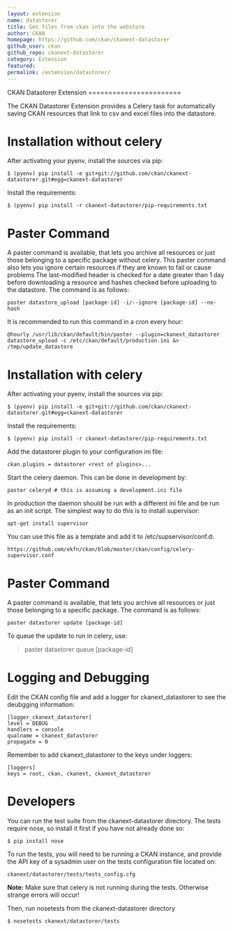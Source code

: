 ```yaml
---
layout: extension
name: datastorer
title: Get files from ckan into the webstore
author: CKAN
homepage: https://github.com/ckan/ckanext-datastorer
github_user: ckan
github_repo: ckanext-datastorer
category: Extension
featured: 
permalink: /extension/datastorer/
---
```



CKAN Datastorer Extension =======================

The CKAN Datastorer Extension provides a Celery task for automatically  
saving CKAN resources that link to csv and excel files into the datastore.

Installation without celery
===========================

After activating your pyenv, install the sources via pip:

    $ (pyenv) pip install -e git+git://github.com/ckan/ckanext-datastorer.git#egg=ckanext-datastorer

Install the requirements:

    $ (pyenv) pip install -r ckanext-datastorer/pip-requirements.txt

Paster Command
==============

A paster command is available, that lets you archive all resources or just those belonging to a specific package without celery. This paster command also lets you ignore certain resources if they are known to fail or cause problems The last-modified header is checked for a date greater than 1 day before downloading a resource and hashes checked before uploading to the datastore. The command is as follows:

    paster datastore_upload [package-id] -i/--ignore [package-id] --no-hash

It is recommended to run this command in a cron every hour:

    @hourly /usr/lib/ckan/default/bin/paster --plugin=ckanext_datastorer datastore_upload -c /etc/ckan/default/production.ini &> /tmp/update_datastore

Installation with celery
========================

After activating your pyenv, install the sources via pip:

    $ (pyenv) pip install -e git+git://github.com/ckan/ckanext-datastorer.git#egg=ckanext-datastorer

Install the requirements:

    $ (pyenv) pip install -r ckanext-datastorer/pip-requirements.txt

Add the datastorer plugin to your configuration ini file:

    ckan.plugins = datastorer <rest of plugins>...

Start the celery daemon. This can be done in development by:

    paster celeryd # this is assuming a development.ini file

In production the daemon should be run with a different ini file and be run as an init script. The simplest way to do this is to install supervisor:

    apt-get install supervisor

You can use this file as a template and add it to /etc/supservisor/conf.d:

    https://github.com/okfn/ckan/blob/master/ckan/config/celery-supervisor.conf

Paster Command
==============

A paster command is available, that lets you archive all resources or just those belonging to a specific package. The command is as follows:

    paster datastorer update [package-id]

To queue the update to run in celery, use:

> paster datastorer queue [package-id]

Logging and Debugging
=====================

Edit the CKAN config file and add a logger for ckanext\_datastorer to see the deubgging information:

    [logger_ckanext_datastorer]
    level = DEBUG
    handlers = console
    qualname = ckanext_datastorer
    propagate = 0

Remember to add ckanext\_datastorer to the keys under loggers:

    [loggers]
    keys = root, ckan, ckanext, ckanext_datastorer

Developers
==========

You can run the test suite from the ckanext-datastorer directory. The tests require nose, so install it first if you have not already done so:

    $ pip install nose

To run the tests, you will need to be running a CKAN instance, and provide the API key of a sysadmin user on the tests configuration file located on:

    ckanext/datastorer/tests/tests_config.cfg

**Note:** Make sure that celery is not running during the tests. Otherwise strange errors will occur!

Then, run nosetests from the ckanext-datastorer directory

    $ nosetests ckanext/datastorer/tests

